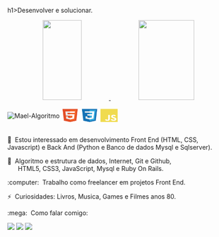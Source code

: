 h1>Desenvolver e solucionar.</h1>
<div align="center">
  <a href="https://github.com/maelalves">
  <img height="180em" width="42%" src="https://github-readme-stats.vercel.app/api?username=maelalves&show_icons=true&theme=algolia&include_all_commits=true&count_private=true"/>
   
  <img height="180em" width="50%" src="https://github-readme-stats.vercel.app/api/top-langs/?username=maelalves&layout=compact&langs_count=7&theme=algolia"/>
 </a>
 <br>
</div>
<div style="display: inline_block"><br>
 <img align="center" alt="Mael-Algoritmo" height="30" width="40" src="https://cdn.jsdelivr.net/gh/devicons/devicon/icons/thealgorithms/thealgorithms-original.svg"/>
  <img align="center" alt="Mael-HTML" height="30" width="40" src="https://raw.githubusercontent.com/devicons/devicon/master/icons/html5/html5-original.svg">
  <img align="center" alt="Mael-CSS" height="30" width="40" src="https://raw.githubusercontent.com/devicons/devicon/master/icons/css3/css3-original.svg">
  <img align="center" alt="Mael-Js" height="30" width="40" src="https://raw.githubusercontent.com/devicons/devicon/master/icons/javascript/javascript-plain.svg">
  
</div>
<br>
<p>
👀 &nbsp;Estou interessado em desenvolvimento Front End (HTML, CSS, Javascript) e Back And (Python e Banco de dados Mysql e Sqlserver).
<br>
<p>
  🌱 &nbsp;Algoritmo e estrutura de dados, Internet, Git e Github,
  <br> &nbsp; &nbsp; &nbsp;  HTML5, CSS3, JavaScript, Mysql e Ruby On Rails.
<br>
 <p>
:computer: &nbsp;Trabalho como freelancer em projetos Front End.
<br>
<p>
⚡ &nbsp;Curiosidades: Livros, Musica, Games e Filmes anos 80.
<br>
<p>
:mega: &nbsp;Como falar comigo:
<br>
<div> 
  <a href="https://instagram.com/maelalves_dev" target="_blank">
   <img src="https://img.shields.io/badge/-Instagram-%23E4405F?style=for-the-badge&logo=instagram&logoColor=white" target="_blank"></a>

 <a href="https://discord.gg/Wbm2hu8G" target="_blank">
   <img src="https://img.shields.io/badge/Discord-7289DA?style=for-the-badge&logo=discord&logoColor=white" target="_blank"></a> 

  <a href = "mailto:ismaelalves@ismaelalves.cloud">
    <img src="https://img.shields.io/badge/-Gmail-%23333?style=for-the-badge&logo=gmail&logoColor=white" target="_blank"></a>
</div>
